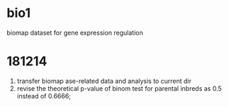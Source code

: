 # bio1
biomap dataset for gene expression regulation

# 181214
1. transfer biomap ase-related data and analysis to current dir
2. revise the theoretical p-value of binom test for parental inbreds as 0.5 instead of 0.6666;
